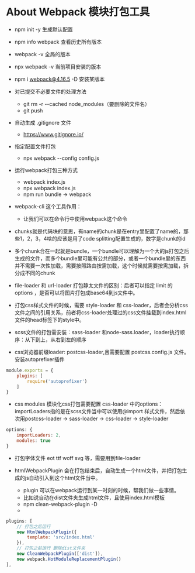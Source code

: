 # About Webpack 模块打包工具

- npm init -y 生成默认配置
- npm info webpack 查看历史所有版本
- webpack -v 全局的版本
- npx webpack -v 当前项目安装的版本
- npm i webpack@4.16.5 -D 安装某版本
- 对已提交不必要文件的处理方法
    - git rm -r --cached node_modules（要删除的文件名）
    - git push

- 自动生成 .gitignore 文件
    - https://www.gitignore.io/

- 指定配置文件打包
    - npx webpack --config config.js

- 运行webpack打包三种方式
    - webpack index.js
    - npx webpack index.js
    - npm run bundle -> webpack

- webpack-cli 这个工具作用：
    - 让我们可以在命令行中使用webpack这个命令

- chunks就是代码块的意思，有name的chunk是在entry里配置了name的，那些1，2，3，4啥的应该是用了code splitting配置生成的，数字是chunk的id

- 多个chunk合在一起就是bundle，一个bundle可以理解为一个大的js打包之后生成的文件，而多个bundle里可能有公共的部分，或者一个bundle里的东西并不需要一次性加载，需要按照路由按需加载，这个时候就需要按需加载，拆分成不同的chunk

- file-loader 和 url-loader 打包静太文件的区别：后者可以指定 limit 的options ，是否可以将图片打包成base64到js文件中。

- 打包css样式文件的时候，需要 style-loader 和 css-loader，后者会分析css文件之间的引用关系，前者将css-loader处理过的css文件挂载到index.html文件的head标签下的style中。

- scss文件的打包需安装：sass-loader 和node-sass.loader，loader执行顺序：从下到上，从右到左的顺序

- css浏览器前缀loader: postcss-loader,且需要配置 postcss.config.js 文件。安装autoprefixer插件

```javascript
module.exports = {
    plugins: [
        require('autoprefixer')
    ]
}
```

- css modules 模块化css打包需要配置 css-loader 中的options：importLoaders指的是在scss文件当中可以使用@import 样式文件，然后依次用postcss-loader -> sass-loader -> css-loader -> style-loader

```javascript
options: {
    importLoaders: 2,
    modules: true
}
```

- 打包字体文件 eot ttf woff svg 等，需要用到file-loader

- htmlWebpackPlugin 会在打包结束后，自动生成一个html文件，并把打包生成的js自动引入到这个html文件当中。
    - plugin 可以在webpack运行到某一时刻的时候，帮我们做一些事情。
    - 比如说自动在dist文件夹生成html文件，且使用index.html模板
    - npm clean-webpack-plugin -D
    - 

```javascript
plugins: [
    // 打包之后运行
    new HtmlWebpackPlugin({
        template: 'src/index.html'
    }), 
    // 打包之前运行 删除dist文件夹
    new CleanWebpackPlugin(['dist']),
    new webpack.HotModuleReplacementPlugin()
],
```